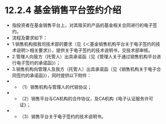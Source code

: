 # 12.2.4 基金销售平台签约介绍
- 指投资者在基金销售平台上，对其赎买的产品的基金相关合同进行的电子签约。
- 流程及要求如下：
- 1.销售机构按我司技术部的要求（见《＜基金销售机构平台关于电子签约的技术说明＞相关要求》），提供关于电子签约的技术说明书，交技术部审核。
- 2.管理人向我方（托管人）出具承诺函（见《管理人关于通过销售机构平台进行电子签约的承诺函》）；
- 3.销售机构向管理人及我方（托管人）出具承诺函（见《销售机构关于电子合同签约的承诺函》），同时提供以下附件：
- - （1）销售机构与管理人的代销协议；
- - （2）销售平台与CA机构的合作协议，及CA机构《电子认证服务许可证》；
- - （3）销售平台关于电子签约的技术说明书。
